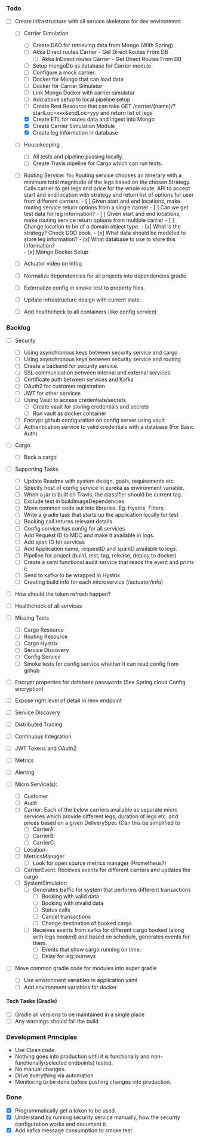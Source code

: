 ### Todo
- [ ] Create infrastructure with all service skeletons for dev environment
    - [ ] Carrier Simulation
        - [ ] Create DAO for retrieving data from Mongo (With Spring)
        - [ ] Akka Direct routes Carrier - Get Direct Routes From DB
            - [ ] Akka InDirect routes Carrier - Get Direct Routes From DB
        - [ ] Setup mongoDb as database for Carrier module
        - [ ] Configure a mock carrier.
        - [ ] Docker for Mongo that can load data 
        - [ ] Docker for Carrier Simulator
        - [ ] Link Mongo Docker with carrier simulator
        - [ ] Add above setup to local pipeline setup
        - [ ] Create Rest Resource that can take GET /carrier/{name}/?startLoc=xxx&endLoc=yyy and return list of legs
        - [x] Create ETL for routes data and ingest into Mongo 
        - [x] Create Carrier Simulation Module
        - [X] Create leg information in database
    
    - [ ] Housekeeping
        - [ ] All tests and pipeline passing locally.
        - [ ] Create Travis pipeline for Cargo which can run tests.
    
    - [ ] Routing Service: `The` Routing service chooses an itinerary with a minimum total magnitude of the legs 
          based on the chosen Strategy. Calls carrier to get legs and price for the whole route.
          API to accept start and end location with strategy and return list of options for user from different carriers.
          - [ ] Given start and end locations, make routing service return options from a single carrier
          - [ ] Can we get test data for leg information?
          - [ ] Given start and end locations, make routing service return options from multiple carrier
          - [ ] Change location to be of a domain object type.
          - [x] What is the strategy? Check DDD book.
          - [x] What data should be modeled to store leg information?
          - [x] What database to use to store this information?  
          - [x] Mongo Docker Setup
    
    - [ ] Actuator video on infoq
    
    - [ ] Normalize dependencies for all projects into dependencies.gradle
    - [ ] Externalize config in smoke test to property files.
    - [ ] Update infrastructure design with current state.
    - [ ] Add healthcheck to all containers (like config service)
    
### Backlog
- [ ] Security
    - [ ] Using asynchronous keys between security service and cargo
    - [ ] Using asynchronous keys between security service and routing 
    - [ ] Create a backend for security service. 
    - [ ] SSL communication between internal and external services
    - [ ] Certificate auth between services and Kafka
    - [ ] OAuth2 for customer registration
    - [ ] JWT for other services
    - [ ] Using Vault to access credentials/secrets
        - [ ] Create vault for storing credentials and secrets
        - [ ] Run vault as docker container
    - [ ] Encrypt github configuration on config server using vault
    - [ ] Authentication service to valid credentials with a database (For Basic Auth)

- [ ] Cargo
    - [ ] Book a cargo 

- [ ] Supporting Tasks
    
    - [ ] Update Readme with system design, goals, requirements etc.
    - [ ] Specify host of config service in eureka as environment variable.
    - [ ] When a jar is built on Travis, the classifier should be current tag.
    - [ ] Exclude test in buildImageDependencies
    - [ ] Move common code out into libraries. Eg. Hystrix, Filters.
    - [ ] Write a gradle task that starts up the application locally for test
     - [ ] Booking call returns relevant details
     - [ ] Config service has config for all services
    - [ ] Add Request ID to MDC and make it available in logs.
    - [ ] Add span ID for services
    - [ ] Add Application name, requestID and spanID available to logs.
    - [ ] Pipeline for project (build, test, tag, release, deploy to docker)
    - [ ] Create a semi functional audit service that reads the event and prints it.
    - [ ] Send to kafka to be wrapped in Hystrix
    - [ ] Creating build info for each microservice (/actuator/info)
- [ ] How should the token refresh happen?
- [ ] Healthcheck of all services
- [ ] Missing Tests
    - [ ] Cargo Resource
    - [ ] Routing Resource
    - [ ] Cargo Hystrix
    - [ ] Service Discovery
    - [ ] Config Service
    - [ ] Smoke tests for config service whether it can read config from github
- [ ] Encrypt properties for database passwords (See Spring cloud Config encryption)
- [ ] Expose right level of detail in /env endpoint
- [ ] Service Discovery
- [ ] Distributed Tracing
- [ ] Continuous Integration
- [ ] JWT Tokens and OAuth2
- [ ] Metrics
- [ ] Alerting
- [ ] Micro Service(s):
    - [ ] Customer
    - [ ] Audit
    - [ ] Carrier: Each of the below carriers available as separate micro services which provide different legs, duration of legs etc. and prices based on a given DeliverySpec (Can this be simplified to
        - [ ] CarrierA:
        - [ ] CarrierB:
        - [ ] CarrierC:
    - [ ] Location
    - [ ] MetricsManager
        - [ ] Look for open source metrics manager (Prometheus?)
    - [ ] CarrierEvent: Receives events for different carriers and updates the cargo
    - [ ] SystemSimulator:
        - [ ] Generates traffic for system that performs different transactions
            - [ ] Booking with valid data
            - [ ] Booking with invalid data
            - [ ] Status calls
            - [ ] Cancel transactions
            - [ ] Change destination of booked cargo
        - [ ] Receives events from kafka for different cargo booked (along with legs booked) and based on schedule, generates events for them.
            - [ ] Events that show cargo running on time.
            - [ ] Delay for leg journeys

- [ ] Move common gradle code for modules into super gradle
    - [ ] Use environment variables in application.yaml
    - [ ] Add environment variables for docker

#### Tech Tasks (Gradle)
- [ ] Gradle all versions to be maintained in a single place
- [ ] Any warnings should fail the build

### Development Principles
* Use Clean code.
* Nothing goes into production until it is functionally and non-functionally(selected endpoints) tested.
* No manual changes.
* Drive everything via automation
* Monitoring to be done before pushing changes into production.

### Done
- [x] Programmatically get a token to be used.
- [x] Understand by running security service manually, how the security configuration 
        works and document it.
- [x] Add kafka message consumption to smoke test